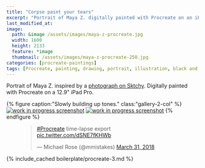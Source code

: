 ```yaml
---
title: "Corpse paint your tears"
excerpt: "Portrait of Maya Z. digitally painted with Procreate on an iPad."
last_modified_at:
image: 
  path: &image /assets/images/maya-z-procreate.jpg
  width: 1600
  height: 2133
  feature: *image
  thumbnail: /assets/images/maya-z-procreate-250.jpg
categories: [procreate-paintings]
tags: [Procreate, painting, drawing, portrait, illustration, black and white, time lapse]
---
```


Portrait of Maya Z. inspired by a [photograph on Sktchy](http://sktchy.com/efNbvC ). Digitally painted with Procreate on a 12.9" iPad Pro.

{% figure caption:"Slowly building up tones." class:"gallery-2-col" %}
[![work in progress screenshot](/assets/images/maya-z-progress-1.jpg)](/assets/images/maya-z-progress-1-lg.jpg)
[![work in progress screenshot](/assets/images/maya-z-progress-2.jpg)](/assets/images/maya-z-progress-2-lg.jpg)
{% endfigure %}

<figure>
  <blockquote class="twitter-tweet" data-conversation="none" data-lang="en"><p lang="en" dir="ltr"><a href="https://twitter.com/hashtag/Procreate?src=hash&amp;ref_src=twsrc%5Etfw">#Procreate</a> time-lapse export <a href="https://t.co/dSNE7fKHWb">pic.twitter.com/dSNE7fKHWb</a></p>&mdash; Michael Rose (@mmistakes) <a href="https://twitter.com/mmistakes/status/980117629473083394?ref_src=twsrc%5Etfw">March 31, 2018</a></blockquote>
  <script async src="https://platform.twitter.com/widgets.js" charset="utf-8"></script>
</figure>

{% include_cached boilerplate/procreate-3.md %}
